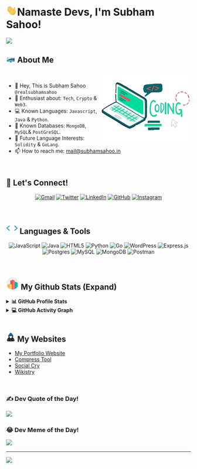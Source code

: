 # <img src="https://raw.githubusercontent.com/realsubhamsahoo/realsubhamsahoo/main/Images/GitHub-Profile/wave-emoji-gif.gif" alt="hand wave" width="30px">Namaste Devs, I'm Subham Sahoo! 


<p>
  <a href="https://github.com/DenverCoder1/readme-typing-svg"><img src="https://readme-typing-svg.herokuapp.com?&font=IBM+Plex+Sans&color=abcdef&size=22&lines=Welcome+Fellow+GitHub+Explorers!;I'm+a+Backend+Developer!;I'm+a+Crypto+and+Web3+Enthusiast!;I'm+a+Digital+Marketer+and+SEO+Specialist!;" /></a>
</p>

## <img src = "https://raw.githubusercontent.com/realsubhamsahoo/realsubhamsahoo/main/Images/GitHub-Profile/about-me-gif.gif" width=5%></picture> About Me

<picture> <img align="right" src="https://raw.githubusercontent.com/realsubhamsahoo/realsubhamsahoo/main/Images/GitHub-Profile/coding-laptop-gif.webp" width=250px></picture>

<br>

- 👋 Hey, This is Subham Sahoo `@realsubhamsahoo`
- 👀 Enthusiast about: `Tech`, `Crypto` & `Web3`.
- 💻 Known Languages: `Javascript`, `Java` & `Python`.
- 🌱 Known Databases: `MongoDB`, `MySQL`& `PostGreSQL`.
- 💞️ Future Language Interests: `Solidity` & `GoLang`.
- 📫 How to reach me: mail@subhamsahoo.in

<br>

## 🤝 Let's Connect!

<div align="center" width=100%>
  
<a href="mailto:realsubhamsahoo@gmail.com"><img img src="https://img.shields.io/badge/gmail-%23EA4335.svg?style=plastic&logo=gmail&logoColor=white" alt="Gmail"/></a>
        <a href="https://www.twitter.com/realsubhamsahoo/"><img src="https://img.shields.io/badge/x-%23181717.svg?style=plastic&logo=x&logoColor=white" alt="Twitter"/></a>
	<a href="https://www.linkedin.com/in/realsubhamsahoo/"><img src="https://img.shields.io/badge/linkedin-%230A66C2.svg?style=plastic&logo=linkedin&logoColor=white" alt="LinkedIn"/></a>
        <a href="https://github.com/realsubhamsahoo"><img src="https://img.shields.io/badge/github-%23181717.svg?style=plastic&logo=github&logoColor=white" alt="GitHub"/></a>
	<a href="https://www.instagram.com/realsubhamsahoo/"><img src="https://img.shields.io/badge/instagram-%23E4405F.svg?style=plastic&logo=instagram&logoColor=white" alt="Instagram"/></a>
</div>
<br>

## <img src = "https://raw.githubusercontent.com/realsubhamsahoo/realsubhamsahoo/main/Images/GitHub-Profile/code-tag-gif.webp" width = 32px>  Languages & Tools

<div align="center" width=100%>
  
  ![JavaScript](https://img.shields.io/badge/javascript-%23323330.svg?style=for-the-badge&logo=javascript&logoColor=%23F7DF1E) ![Java](https://img.shields.io/badge/java-%23ED8B00.svg?style=for-the-badge&logo=openjdk&logoColor=white) ![HTML5](https://img.shields.io/badge/html5-%23E34F26.svg?style=for-the-badge&logo=html5&logoColor=white) ![Python](https://img.shields.io/badge/python-3670A0?style=for-the-badge&logo=python&logoColor=ffdd54) ![Go](https://img.shields.io/badge/go-%2300ADD8.svg?style=for-the-badge&logo=go&logoColor=white) ![WordPress](https://img.shields.io/badge/WordPress-%23117AC9.svg?style=for-the-badge&logo=WordPress&logoColor=white) ![Express.js](https://img.shields.io/badge/express.js-%23404d59.svg?style=for-the-badge&logo=express&logoColor=%2361DAFB) ![Postgres](https://img.shields.io/badge/postgres-%23316192.svg?style=for-the-badge&logo=postgresql&logoColor=white) ![MySQL](https://img.shields.io/badge/mysql-%2300000f.svg?style=for-the-badge&logo=mysql&logoColor=white) ![MongoDB](https://img.shields.io/badge/MongoDB-%234ea94b.svg?style=for-the-badge&logo=mongodb&logoColor=white) ![Postman](https://img.shields.io/badge/Postman-FF6C37?style=for-the-badge&logo=postman&logoColor=white)
</div>
<br>

## <img src = "https://raw.githubusercontent.com/realsubhamsahoo/realsubhamsahoo/main/Images/GitHub-Profile/github-stats-gif.gif" width = 35px>  My Github Stats (Expand) 

<details> 
  <summary><b>📊 GitHub Profile Stats</b></summary>
  <br/>
  <p align="center">
    <a href="https://github.com/realsubhamsahoo/github-readme-stats"><img alt="Subham's Github Stats" src="https://github-readme-stats.vercel.app/api?username=realsubhamsahoo&show_icons=true&count_private=true&theme=algolia" height="192px"/></a>
<br/>
  &nbsp;
	  <img src="https://github-readme-stats.vercel.app/api/top-langs?username=realsubhamsahoo&show_icons=true&locale=en&layout=compact&theme=algolia" alt="subham sahoo github" height="192px"/>
  <br/>
  </p>
</details>


<details>
  <summary><b>💻 GitHub Activity Graph</b></summary>
  <br/>
   <a href="https://github.com/realsubhamsahoo"><img alt="Subham's Activity Graph" src="https://github-readme-activity-graph.vercel.app/graph?username=realsubhamsahoo&theme=github-compact" /></a>
  <br/>

</details>

<br/>

## <img src="https://raw.githubusercontent.com/realsubhamsahoo/realsubhamsahoo/main/Images/GitHub-Profile/coder-gif.gif" width=5%> My Websites
- [My Portfolio Website](https://subhamsahoo.in/)
- [Compress Tool](https://compresstool.com/)
- [Social Cry](https://socialcry.com/)
- [Wikistry](https://wikistry.com/)

<br>

### ✍️ Dev Quote of the Day!
![](https://quotes-github-readme.vercel.app/api?type=horizontal&theme=tokyonight)

### 😂 Dev Meme of the Day!
<img src='https://randommeme-five.vercel.app/' style="height: 400px;"/>

---
[![](https://visitcount.itsvg.in/api?id=realsubhamsahoo&icon=0&color=1)](https://visitcount.itsvg.in)

